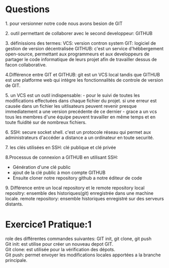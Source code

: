 <h1>Questions</h1>

<p>1. pour versionner notre code nous avons besion de GIT</p>

<p>2. outil permettant de collaborer avec le second developpeur: GITHUB</p>

<p>3. définissions des termes: VCS: version contron system
    GIT: logiciel de gestion de version décentralisée
    GITHUB: c'est un service d'hébbergement open-source, permettant aux programmeurs et aux developpeurs 
    de partager le code informatique de leurs projet afin de travailler dessus de facon collaborative.
</p>

<p>4.Différence entre GIT et GITHUB: git est un VCS local tandis que GITHUB est une platforme web qui intègre les fonctionnalités de controle de version de GIT.</p>

<p>5. un VCS est un outil indispensable:
    - pour le suivi de toutes les modifications effectuées dans chaque fichier du projet. si une erreur est causée dans un fichier les uitlisateurs peuvent revenir presque immediatement a une version precédente de ce dernier
    - grace a un vcs tous les membres d'une équipe peuvent travailler en même temps et en toute fluidité sur 
    de nombreux fichiers.</p>

<p>6. SSH: secure socket shell. c'est un protocole réseau qui permet aux administrateurs d'accéder a distance a un ordinateur en toute securité.</p>

<p>7. les clés utilisées en SSH: clé publique et clé privée</p>

<p>8.Processus de connexion a GITHUB en utilisant  SSH:
   <ul>
     <li>Génération d'une clé public </li>
     <li>ajout de la clé public à mon compte GITHUB</li>
     <li>Ensuite cloner notre repository github a notre éditeur de code </li>
   </ul>

</p>
<p>9. Différence entre un local repository et le remote repository
local repositry: ensemble des historiques(git) enregistrée dans une machine locale.
remote repository: ensemble historiques enregistré sur des serveurs distants.</p>

<h1>Exercice1 Pratique:1</h1>
<p>role des différentes commandes suivantes: GIT init, git clone, git push<br/>
    Git init: est utilise pour créer un nouveau depot GIT. <br/>
    Git clone: est utilisée pour la vérification des dépots. <br/>
    Git push: permet envoyer les modifications locales apportées a la branche principale.
</P>